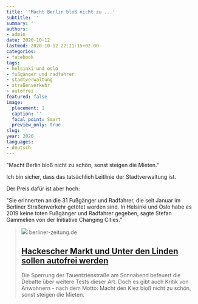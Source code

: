 ```yaml
---
title: '"Macht Berlin bloß nicht zu ...'
subtitle: ''
summary: ''
authors:
- admin
date: 2020-10-12
lastmod: 2020-10-12 22:11:15+02:00
categories:
- facebook
tags:
- helsinki und oslo
- fußgänger und radfahrer
- stadtverwaltung
- straßenverkehr
- autofrei
featured: false
image:
  placement: 1
  caption: ''
  focal_point: Smart
  preview_only: true
slug: ''
year: 2020
languages:
- deutsch
---
```


"Macht Berlin bloß nicht zu schön, sonst steigen die Mieten."

Ich bin sicher, dass das tatsächlich Leitlinie der Stadtverwaltung ist.

Der Preis dafür ist aber hoch:

"Sie erinnerten an die 31 Fußgänger und Radfahrer, die seit Januar im Berliner Straßenverkehr getötet worden sind. In Helsinki und Oslo habe es 2019 keine toten Fußgänger und Radfahrer gegeben, sagte Stefan Gammelien von der Initiative Changing Cities."
> [![](https://berliner-zeitung.imgix.net/2020/10/11/58e98020-7631-437c-a86d-a6f8d92a9c65.jpeg?w=1024&auto=format)](https://www.berliner-zeitung.de/mensch-metropole/autofreie-tauentzienstrasse-wird-noch-gefuellt-li.110648)
> berliner-zeitung.de
> ## [Hackescher Markt und Unter den Linden sollen autofrei werden](https://www.berliner-zeitung.de/mensch-metropole/autofreie-tauentzienstrasse-wird-noch-gefuellt-li.110648)
>
>Die Sperrung der Tauentzienstraße am Sonnabend befeuert die Debatte über weitere Tests dieser Art. Doch es gibt auch Kritik von Anwohnern - nach dem Motto: Macht den Kiez bloß nicht zu schön, sonst steigen die Mieten.